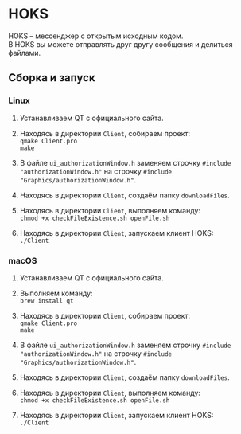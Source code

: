 # HOKS
HOKS – мессенджер с открытым исходным кодом. \
В HOKS вы можете отправлять друг другу сообщения и делиться файлами.

## Сборка и запуск

### Linux
1. Устанавливаем QT с официального сайта.


2. Находясь в директории `Client`, собираем проект: \
`qmake Client.pro` \
`make`


3. В файле `ui_authorizationWindow.h` заменяем строчку `#include "authorizationWindow.h"` на строчку `#include "Graphics/authorizationWindow.h"`.


4. Находясь в директории `Client`, создаём папку `downloadFiles`.


5. Находясь в директории `Client`, выполняем команду: \
`chmod +x checkFileExistence.sh openFile.sh`


6. Находясь в директории `Client`, запускаем клиент HOKS: \
`./Client`

### macOS
1. Устанавливаем QT с официального сайта.


2. Выполняем команду: \
`brew install qt`


3. Находясь в директории `Client`, собираем проект: \
`qmake Client.pro` \
`make`


4. В файле `ui_authorizationWindow.h` заменяем строчку `#include "authorizationWindow.h"` на строчку `#include "Graphics/authorizationWindow.h"`.


5. Находясь в директории `Client`, создаём папку `downloadFiles`.


6. Находясь в директории `Client`, выполняем команду: \
`chmod +x checkFileExistence.sh openFile.sh`


7. Находясь в директории `Client`, запускаем клиент HOKS: \
`./Client`
